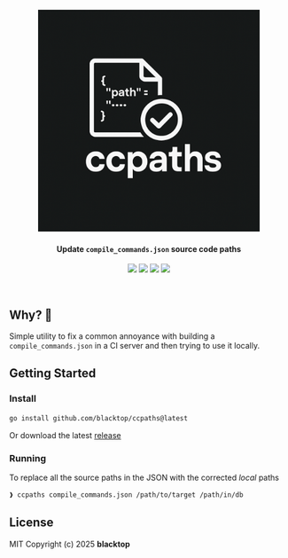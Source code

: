 <p align="center">
  <a href="https://github.com/blacktop/ccpaths"><img alt="ccpaths Logo" src="https://raw.githubusercontent.com/blacktop/ccpaths/main/docs/logo.png" height="400" /></a>
  <h4><p align="center">Update <code>compile_commands.json</code> source code paths</p></h4>
  <p align="center">
    <a href="https://github.com/blacktop/ccpaths/actions" alt="Actions">
          <img src="https://github.com/blacktop/ccpaths/actions/workflows/go.yml/badge.svg" /></a>
    <a href="https://github.com/blacktop/ccpaths/releases/latest" alt="Downloads">
          <img src="https://img.shields.io/github/downloads/blacktop/ccpaths/total.svg" /></a>
    <a href="https://github.com/blacktop/ccpaths/releases" alt="GitHub Release">
          <img src="https://img.shields.io/github/release/blacktop/ccpaths.svg" /></a>
    <a href="http://doge.mit-license.org" alt="LICENSE">
          <img src="https://img.shields.io/:license-mit-blue.svg" /></a>
</p>
<br>

## Why? 🤔

Simple utility to fix a common annoyance with building a `compile_commands.json` in a CI server and then trying to use it locally.

## Getting Started

### Install

```bash
go install github.com/blacktop/ccpaths@latest
```

Or download the latest [release](https://github.com/blacktop/ccpaths/releases/latest)

### Running

To replace all the source paths in the JSON with the corrected *local* paths

```bash
❱ ccpaths compile_commands.json /path/to/target /path/in/db
```

## License

MIT Copyright (c) 2025 **blacktop**